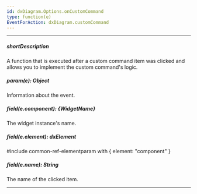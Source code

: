 ```yaml
---
id: dxDiagram.Options.onCustomCommand
type: function(e)
EventForAction: dxDiagram.customCommand
---
```

---
##### shortDescription
A function that is executed after a custom command item was clicked and allows you to implement the custom command's logic.

##### param(e): Object
Information about the event.

##### field(e.component): {WidgetName}
The widget instance's name.

##### field(e.element): dxElement
#include common-ref-elementparam with { element: "component" }

##### field(e.name): String
The name of the clicked item.

---
